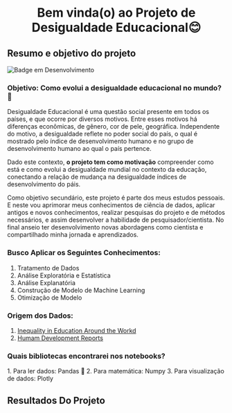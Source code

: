 <h1 align="center"> Bem vinda(o) ao Projeto de Desigualdade Educacional😊 </h1>

## Resumo e objetivo do projeto

![Badge em Desenvolvimento](https://img.shields.io/static/v1?label=STATUS&message=DESENVOLVIMENTO&color=<COLOR>)

<h3 align ="left"> Objetivo: Como evolui a desigualdade educacional no mundo? 🤔</h2>

Desigualdade Educacional é uma questão social presente em todos os países, e que ocorre por diversos motivos. Entre esses motivos há diferenças econômicas, de gênero, cor de pele, geográfica. Independente do motivo, a desigualdade reflete no poder social do país, o qual é mostrado pelo índice de desenvolvimento humano e no grupo de desenvolvimento humano ao qual o país pertence.

Dado este contexto, **o projeto tem como motivação** compreender como está e como evolui a desigualdade mundial no contexto da educação, conectando a relação de mudança na desigualdade índices de desenvolvimento do páis.

Como objetivo secundário, este projeto é parte dos meus estudos pessoais. E neste vou aprimorar meus conhecimentos de ciência de dados, aplicar antigos e novos conhecimentos, realizar pesquisas do projeto e de métodos necessários, e assim desenvolver a habilidade de pesquisador/cientista. No final anseio ter desenvolvimento novas abordagens como cientista e compartilhado minha jornada e aprendizados. 

<h3 align ="left"> Busco Aplicar os Seguintes Conhecimentos:</h2>

1. Tratamento de Dados 
2. Análise Exploratória e Estatística 
3. Análise Explanatória
4. Construção de Modelo de Machine Learning
5. Otimização de Modelo

<h3 align ="left"> Origem dos Dados:</h2>

1. [Inequality in Education Around the Workd](https://www.kaggle.com/datasets/iamsouravbanerjee/inequality-in-education-around-the-world)
2. [Humam Development Reports](https://hdr.undp.org/data-center/documentation-and-downloads)


<h3 align ="left"> Quais bibliotecas encontrarei nos notebooks?</h2>
1. Para ler dados: Pandas 🐼
2. Para matemática: Numpy
3. Para visualização de dados: Plotly

## Resultados Do Projeto

